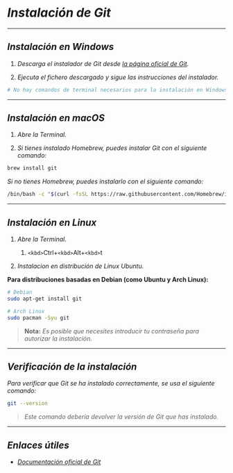 <!-- Autor: Daniel Benjamin Perez Morales -->
<!-- GitHub: https://github.com/DanielPerezMoralesDev13 -->
<!-- Correo electrónico: danielperezdev@proton.me -->

# ***Instalación de Git***

---

## ***Instalación en Windows***

1. *Descarga el instalador de Git desde [la página oficial de Git](https://git-scm.com/download/win).*

2. *Ejecuta el fichero descargado y sigue las instrucciones del instalador.*

```bash
# No hay comandos de terminal necesarios para la instalación en Windows
```

---

## ***Instalación en macOS***

1. *Abre la Terminal.*

2. *Si tienes instalado Homebrew, puedes instalar Git con el siguiente comando:*

```bash
brew install git
```

*Si no tienes Homebrew, puedes instalarlo con el siguiente comando:*

```bash
/bin/bash -c "$(curl -fsSL https://raw.githubusercontent.com/Homebrew/install/HEAD/install.sh)"
```

---

## ***Instalación en Linux***

1. *Abre la Terminal.*

   1. `<kbd>`Ctrl</kbd>+`<kbd>`Alt</kbd>+`<kbd>`t</kbd>
2. *Instalacion en distribución de Linux Ubuntu.*

**Para distribuciones basadas en Debian (como Ubuntu y Arch Linux):**

```bash
# Debian
sudo apt-get install git
```

```bash
# Arch Linux
sudo pacman -Syu git
```

> **Nota:** *Es posible que necesites introducir tu contraseña para autorizar la instalación.*

---

## ***Verificación de la instalación***

*Para verificar que Git se ha instalado correctamente, se usa el siguiente comando:*

```bash
git --version
```

> *Este comando debería devolver la versión de Git que has instalado.*

---

## ***Enlaces útiles***

- [*Documentación oficial de Git*](https://git-scm.com/doc "https://git-scm.com/doc")
